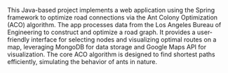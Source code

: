 This Java-based project implements a web application using the Spring framework to optimize road connections via the Ant Colony Optimization (ACO) algorithm. The app processes data from the Los Angeles Bureau of Engineering to construct and optimize a road graph. It provides a user-friendly interface for selecting nodes and visualizing optimal routes on a map, leveraging MongoDB for data storage and Google Maps API for visualization. The core ACO algorithm is designed to find shortest paths efficiently, simulating the behavior of ants in nature.
